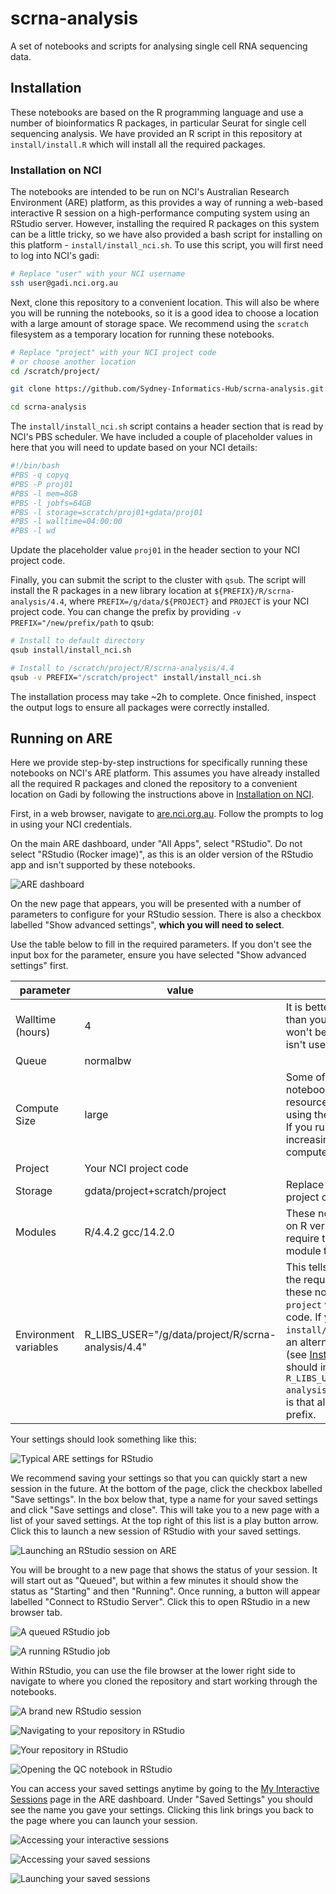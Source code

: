 # scrna-analysis
A set of notebooks and scripts for analysing single cell RNA sequencing data.

## Installation

These notebooks are based on the R programming language and use a number of bioinformatics R packages, in particular Seurat for single cell sequencing analysis. We have provided an R script in this repository at `install/install.R` which will install all the required packages.

### Installation on NCI

The notebooks are intended to be run on NCI's Australian Research Environment (ARE) platform, as this provides a way of running a web-based interactive R session on a high-performance computing system using an RStudio server. However, installing the required R packages on this system can be a little tricky, so we have also provided a bash script for installing on this platform - `install/install_nci.sh`. To use this script, you will first need to log into NCI's gadi:

```bash
# Replace "user" with your NCI username
ssh user@gadi.nci.org.au
```

Next, clone this repository to a convenient location. This will also be where you will be running the notebooks, so it is a good idea to choose a location with a large amount of storage space. We recommend using the `scratch` filesystem as a temporary location for running these notebooks.

```bash
# Replace "project" with your NCI project code
# or choose another location
cd /scratch/project/

git clone https://github.com/Sydney-Informatics-Hub/scrna-analysis.git

cd scrna-analysis
```

The `install/install_nci.sh` script contains a header section that is read by NCI's PBS scheduler. We have included a couple of placeholder values in here that you will need to update based on your NCI details:

```bash
#!/bin/bash
#PBS -q copyq
#PBS -P proj01
#PBS -l mem=8GB
#PBS -l jobfs=64GB
#PBS -l storage=scratch/proj01+gdata/proj01
#PBS -l walltime=04:00:00
#PBS -l wd
```

Update the placeholder value `proj01` in the header section to your NCI project code.

Finally, you can submit the script to the cluster with `qsub`. The script will install the R packages in a new library location at `${PREFIX}/R/scrna-analysis/4.4`, where `PREFIX=/g/data/${PROJECT}` and `PROJECT` is your NCI project code. You can change the prefix by providing `-v PREFIX="/new/prefix/path` to qsub:

```bash
# Install to default directory
qsub install/install_nci.sh

# Install to /scratch/project/R/scrna-analysis/4.4
qsub -v PREFIX="/scratch/project" install/install_nci.sh
```

The installation process may take ~2h to complete. Once finished, inspect the output logs to ensure all packages were correctly installed.

## Running on ARE

Here we provide step-by-step instructions for specifically running these notebooks on NCI's ARE platform. This assumes you have already installed all the required R packages and cloned the repository to a convenient location on Gadi by following the instructions above in [Installation on NCI](#installation-on-nci).

First, in a web browser, navigate to [are.nci.org.au](https://are.nci.org.au). Follow the prompts to log in using your NCI credentials.

On the main ARE dashboard, under "All Apps", select "RStudio". Do not select "RStudio (Rocker image)", as this is an older version of the RStudio app and isn't supported by these notebooks.

![ARE dashboard](img/are_dashboard.png)

On the new page that appears, you will be presented with a number of parameters to configure for your RStudio session. There is also a checkbox labelled "Show advanced settings", **which you will need to select**.

Use the table below to fill in the required parameters. If you don't see the input box for the parameter, ensure you have selected "Show advanced settings" first.

| parameter | value | notes |
| --------- | ----- | ----- |
| Walltime (hours) | 4 | It is better to request more than you will need as you won't be charged for time that isn't used. |
| Queue | normalbw |  |
| Compute Size | large | Some of the steps in these notebooks require a lot of resources, so we recommend using the large compute size. If you run into memory issues, increasing to a larger compute size should help. |
| Project | Your NCI project code |  |
| Storage | gdata/project+scratch/project | Replace `project` with your NCI project code |
| Modules | R/4.4.2 gcc/14.2.0 | These notebooks are based on R version 4.4.2. They also require the `gcc` version 14.2.0 module to be loaded. |
| Environment variables | R_LIBS_USER="/g/data/project/R/scrna-analysis/4.4" | This tells R where to find all the required packages for these notebooks. Replace `project` with your NCI project code. If you ran `install/install_nci.sh` with an alternate installation prefix (see [Installation on NCI](#installation-on-nci)), you should instead provide `R_LIBS_USER="PREFIX/R/scrna-analysis/4.4"`, where `PREFIX` is that alternate installation prefix. |

Your settings should look something like this:

![Typical ARE settings for RStudio](img/are_settings.png)

We recommend saving your settings so that you can quickly start a new session in the future. At the bottom of the page, click the checkbox labelled "Save settings". In the box below that, type a name for your saved settings and click "Save settings and close". This will take you to a new page with a list of your saved settings. At the top right of this list is a play button arrow. Click this to launch a new session of RStudio with your saved settings.

![Launching an RStudio session on ARE](img/are_launch.png)

You will be brought to a new page that shows the status of your session. It will start out as "Queued", but within a few minutes it should show the status as "Starting" and then "Running". Once running, a button will appear labelled "Connect to RStudio Server". Click this to open RStudio in a new browser tab.

![A queued RStudio job](img/are_queued.png)

![A running RStudio job](img/are_running.png)

Within RStudio, you can use the file browser at the lower right side to navigate to where you cloned the repository and start working through the notebooks.

![A brand new RStudio session](img/rstudio_home.png)

![Navigating to your repository in RStudio](img/rstudio_chdir.png)

![Your repository in RStudio](img/rstudio_repo.png)

![Opening the QC notebook in RStudio](img/rstudio_notebook.png)

You can access your saved settings anytime by going to the [My Interactive Sessions](https://are.nci.org.au/pun/sys/dashboard/batch_connect/sessions) page in the ARE dashboard. Under "Saved Settings" you should see the name you gave your settings. Clicking this link brings you back to the page where you can launch your session.

![Accessing your interactive sessions](img/are_navbar.png)

![Accessing your saved sessions](img/are_saved.png)

![Launching your saved sessions](img/are_launch.png)